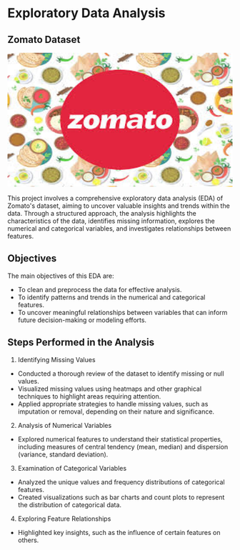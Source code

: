 # Exploratory Data Analysis
## Zomato Dataset

<img src="https://github.com/Krupali04/Zomato-Data-EDA/blob/main/zomato_img.jpeg" alt="Zomato EDA" width="600" height="300">

This project involves a comprehensive exploratory data analysis (EDA) of Zomato's dataset, aiming to uncover valuable insights and trends within the data. Through a structured approach, the analysis highlights the characteristics of the data, identifies missing information, explores the numerical and categorical variables, and investigates relationships between features.

## Objectives
The main objectives of this EDA are:

- To clean and preprocess the data for effective analysis.
- To identify patterns and trends in the numerical and categorical features.
- To uncover meaningful relationships between variables that can inform future decision-making or modeling efforts.


## Steps Performed in the Analysis

1. Identifying Missing Values
- Conducted a thorough review of the dataset to identify missing or null values.
- Visualized missing values using heatmaps and other graphical techniques to highlight areas requiring attention.
- Applied appropriate strategies to handle missing values, such as imputation or removal, depending on their nature and significance.

2. Analysis of Numerical Variables
- Explored numerical features to understand their statistical properties, including measures of central tendency (mean, median) and dispersion (variance, standard deviation).


3. Examination of Categorical Variables
- Analyzed the unique values and frequency distributions of categorical features.
- Created visualizations such as bar charts and count plots to represent the distribution of categorical data.


4. Exploring Feature Relationships
- Highlighted key insights, such as the influence of certain features on others.
